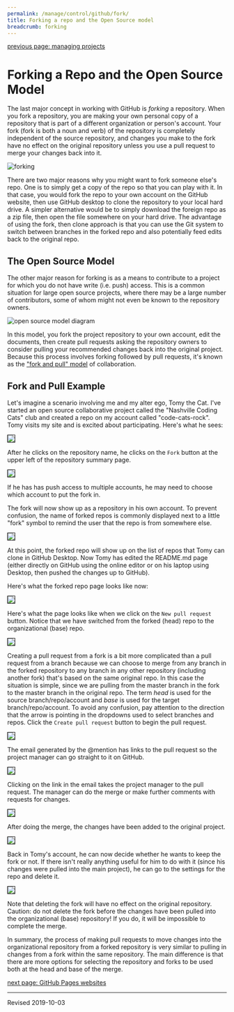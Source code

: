 ```yaml
---
permalink: /manage/control/github/fork/
title: Forking a repo and the Open Source model
breadcrumb: forking
---
```


[previous page: managing projects](../projects/)

# Forking a Repo and the Open Source Model

The last major concept in working with GitHub is *forking* a repository.  When you fork a repository, you are making your own personal copy of a repository that is part of a different organization or person's account.  Your fork (fork is both a noun and verb) of the repository is completely independent of the source repository, and changes you make to the fork have no effect on the original repository unless you use a pull request to merge your changes back into it.

<img src="../images-fork/forks.jpg" alt="forking"/>

There are two major reasons why you might want to fork someone else's repo.  One is to simply get a copy of the repo so that you can play with it.  In that case, you would fork the repo to your own account on the GitHub website, then use GitHub desktop to clone the repository to your local hard drive.  A simpler alternative would be to simply download the foreign repo as a zip file, then open the file somewhere on your hard drive.  The advantage of using the fork, then clone approach is that you can use the Git system to switch between branches in the forked repo and also potentially feed edits back to the original repo.  

## The Open Source Model

The other major reason for forking is as a means to contribute to a project for which you do not have write (i.e. push) access.  This is a common situation for large open source projects, where there may be a large number of contributors, some of whom might not even be known to the repository owners.  

<img src="../images-ways/open-source-model.png" alt="open source model diagram"/>

In this model, you fork the project repository to your own account, edit the documents, then create pull requests asking the repository owners to consider pulling your recommended changes back into the original project. Because this process involves forking followed by pull requests, it's known as the ["fork and pull" model](https://help.github.com/articles/about-collaborative-development-models/) of collaboration.

## Fork and Pull Example

Let's imagine a scenario involving me and my alter ego, Tomy the Cat.  I've started an open source collaborative project called the "Nashville Coding Cats" club and created a repo on my account called "code-cats-rock".  Tomy visits my site and is excited about participating.  Here's what he sees:

<img src="../images-fork/find-repo-to-fork.png" style="border:1px solid black">

After he clicks on the repository name, he clicks on the `Fork` button at the upper left of the repository summary page.  

<img src="../images-fork/click-to-fork.png" style="border:1px solid black">

If he has has push access to multiple accounts, he may need to choose which account to put the fork in.

The fork will now show up as a repository in his own account.  To prevent confusion, the name of forked repos is commonly displayed next to a little "fork" symbol to remind the user that the repo is from somewhere else.

<img src="../images-fork/forked-repo-summary.png" style="border:1px solid black">

At this point, the forked repo will show up on the list of repos that Tomy can clone in GitHub Desktop.  Now Tomy has edited the README.md page (either directly on GitHub using the online editor or on his laptop using Desktop, then pushed the changes up to GitHub).  

Here's what the forked repo page looks like now:

<img src="../images-fork/changes-on-fork.png" style="border:1px solid black">

Here's what the page looks like when we click on the `New pull request` button.  Notice that we have switched from the forked (head) repo to the organizational (base) repo.

<img src="../images-fork/compare-changes.png" style="border:1px solid black">

Creating a pull request from a fork is a bit more complicated than a pull request from a branch because we can choose to merge from any branch in the forked repository to any branch in any other repository (including another fork) that's based on the same original repo.  In this case the situation is simple, since we are pulling from the master branch in the fork to the master branch in the original repo.  The term *head* is used for the source branch/repo/account and *base* is used for the target branch/repo/account.  To avoid any confusion, pay attention to the direction that the arrow is pointing in the dropdowns used to select branches and repos.  Click the `Create pull request` button to begin the pull request.

<img src="../images-fork/create-pull-request.png" style="border:1px solid black">

The email generated by the @mention has links to the pull request so the project manager can go straight to it on GitHub.

<img src="../images-fork/pull-email.png" style="border:1px solid black">

Clicking on the link in the email takes the project manager to the pull request.  The manager can do the merge or make further comments with requests for changes.  

<img src="../images-fork/manager-response.png" style="border:1px solid black">

After doing the merge, the changes have been added to the original project.

<img src="../images-fork/merge-complete.png" style="border:1px solid black">

Back in Tomy's account, he can now decide whether he wants to keep the fork or not.  If there isn't really anything useful for him to do with it (since his changes were pulled into the main project), he can go to the settings for the repo and delete it.

<img src="../images-fork/delete-repo.png" style="border:1px solid black">

Note that deleting the fork will have no effect on the original repository.  Caution: do not delete the fork before the changes have been pulled into the organizational (base) repository!  If you do, it will be impossible to complete the merge.

In summary, the process of making pull requests to move changes into the organizational repository from a forked repository is very similar to pulling in changes from a fork within the same repository.  The main difference is that there are more options for selecting the repository and forks to be used both at the head and base of the merge.

[next page: GitHub Pages websites](../pages/)

----
Revised 2019-10-03
